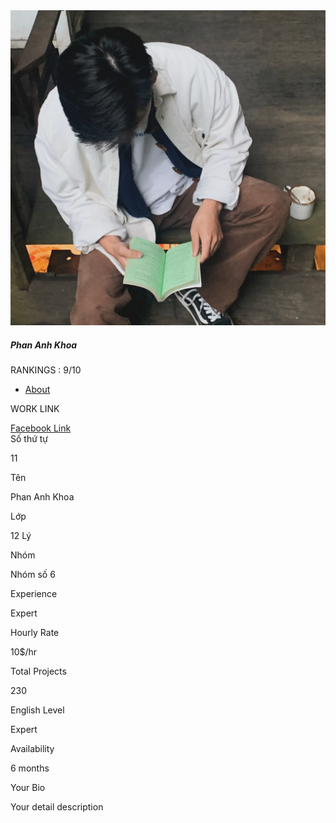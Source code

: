 <link href="//maxcdn.bootstrapcdn.com/bootstrap/4.1.1/css/bootstrap.min.css" rel="stylesheet" id="bootstrap-css">
<script src="//maxcdn.bootstrapcdn.com/bootstrap/4.1.1/js/bootstrap.min.js"></script>
<script src="//cdnjs.cloudflare.com/ajax/libs/jquery/3.2.1/jquery.min.js"></script>
<!------ Include the above in your HEAD tag ---------->

<div class="container emp-profile">
            <form method="post">
                <div class="row">
                    <div class="col-md-4">
                        <div class="profile-img">
                            <img src="khoa.jpg" alt=""/>
                            <div class="file btn btn-lg btn-primary">
                            </div>
                        </div>
                    </div>
                    <div class="col-md-6">
                        <div class="profile-head">
                                    <h5>
                                        Phan Anh Khoa
                                    </h5>
                                    <p class="proile-rating">RANKINGS : <span>9/10</span></p>
                            <ul class="nav nav-tabs" id="myTab" role="tablist">
                                <li class="nav-item">
                                    <a class="nav-link active" id="home-tab" data-toggle="tab" href="#home" role="tab" aria-controls="home" aria-selected="true">About</a>
                                </li>
                            </ul>
                        </div>
                    </div>
                    <div class="col-md-2">
                    </div>
                </div>
                <div class="row">
                    <div class="col-md-4">
                        <div class="profile-work">
                            <p>WORK LINK</p>
                            <a href="https://www.facebook.com/profile.php?id=61553709046381&locale=vi_VN">Facebook Link</a><br/>
                        </div>
                    </div>
                    <div class="col-md-8">
                        <div class="tab-content profile-tab" id="myTabContent">
                            <div class="tab-pane fade show active" id="home" role="tabpanel" aria-labelledby="home-tab">
                                        <div class="row">
                                            <div class="col-md-6">
                                                <label>Số thứ tự</label>
                                            </div>
                                            <div class="col-md-6">
                                                <p>11</p>
                                            </div>
                                        </div>
                                        <div class="row">
                                            <div class="col-md-6">
                                                <label>Tên</label>
                                            </div>
                                            <div class="col-md-6">
                                                <p>Phan Anh Khoa</p>
                                            </div>
                                        </div>
                                        <div class="row">
                                            <div class="col-md-6">
                                                <label>Lớp</label>
                                            </div>
                                            <div class="col-md-6">
                                                <p>12 Lý</p>
                                            </div>
                                        </div>
                                        <div class="row">
                                            <div class="col-md-6">
                                                <label>Nhóm</label>
                                            </div>
                                            <div class="col-md-6">
                                                <p>Nhóm số 6</p>
                                            </div>
                                        </div>
                            </div>
                            <div class="tab-pane fade" id="profile" role="tabpanel" aria-labelledby="profile-tab">
                                        <div class="row">
                                            <div class="col-md-6">
                                                <label>Experience</label>
                                            </div>
                                            <div class="col-md-6">
                                                <p>Expert</p>
                                            </div>
                                        </div>
                                        <div class="row">
                                            <div class="col-md-6">
                                                <label>Hourly Rate</label>
                                            </div>
                                            <div class="col-md-6">
                                                <p>10$/hr</p>
                                            </div>
                                        </div>
                                        <div class="row">
                                            <div class="col-md-6">
                                                <label>Total Projects</label>
                                            </div>
                                            <div class="col-md-6">
                                                <p>230</p>
                                            </div>
                                        </div>
                                        <div class="row">
                                            <div class="col-md-6">
                                                <label>English Level</label>
                                            </div>
                                            <div class="col-md-6">
                                                <p>Expert</p>
                                            </div>
                                        </div>
                                        <div class="row">
                                            <div class="col-md-6">
                                                <label>Availability</label>
                                            </div>
                                            <div class="col-md-6">
                                                <p>6 months</p>
                                            </div>
                                        </div>
                                <div class="row">
                                    <div class="col-md-12">
                                        <label>Your Bio</label><br/>
                                        <p>Your detail description</p>
                                    </div>
                                </div>
                            </div>
                        </div>
                    </div>
                </div>
            </form>           
        </div>

